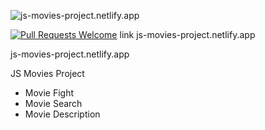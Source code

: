 ![js-movies-project.netlify.app](https://i.redd.it/o3frd6i2roz31.png)

[![Pull Requests Welcome](https://img.shields.io/badge/PRs-welcome-brightgreen.svg?style=flat)](js-movies-project.netlify.app)
link js-movies-project.netlify.app

js-movies-project.netlify.app

JS Movies Project
- Movie Fight
- Movie Search
- Movie Description


